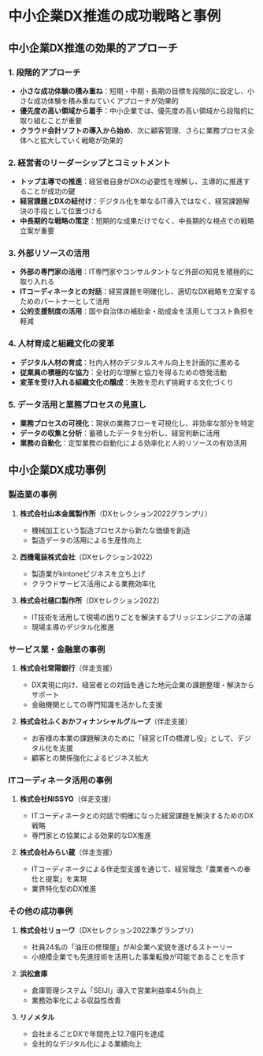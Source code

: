 # 中小企業DX推進の成功戦略と事例

## 中小企業DX推進の効果的アプローチ

### 1. 段階的アプローチ
- **小さな成功体験の積み重ね**：短期・中期・長期の目標を段階的に設定し、小さな成功体験を積み重ねていくアプローチが効果的
- **優先度の高い領域から着手**：中小企業では、優先度の高い領域から段階的に取り組むことが重要
- **クラウド会計ソフトの導入から始め**、次に顧客管理、さらに業務プロセス全体へと拡大していく戦略が効果的

### 2. 経営者のリーダーシップとコミットメント
- **トップ主導での推進**：経営者自身がDXの必要性を理解し、主導的に推進することが成功の鍵
- **経営課題とDXの紐付け**：デジタル化を単なるIT導入ではなく、経営課題解決の手段として位置づける
- **中長期的な戦略の策定**：短期的な成果だけでなく、中長期的な視点での戦略立案が重要

### 3. 外部リソースの活用
- **外部の専門家の活用**：IT専門家やコンサルタントなど外部の知見を積極的に取り入れる
- **ITコーディネータとの対話**：経営課題を明確化し、適切なDX戦略を立案するためのパートナーとして活用
- **公的支援制度の活用**：国や自治体の補助金・助成金を活用してコスト負担を軽減

### 4. 人材育成と組織文化の変革
- **デジタル人材の育成**：社内人材のデジタルスキル向上を計画的に進める
- **従業員の積極的な協力**：全社的な理解と協力を得るための啓発活動
- **変革を受け入れる組織文化の醸成**：失敗を恐れず挑戦する文化づくり

### 5. データ活用と業務プロセスの見直し
- **業務プロセスの可視化**：現状の業務フローを可視化し、非効率な部分を特定
- **データの収集と分析**：蓄積したデータを分析し、経営判断に活用
- **業務の自動化**：定型業務の自動化による効率化と人的リソースの有効活用

## 中小企業DX成功事例

### 製造業の事例
1. **株式会社山本金属製作所**（DXセレクション2022グランプリ）
   - 機械加工という製造プロセスから新たな価値を創造
   - 製造データの活用による生産性向上

2. **西機電装株式会社**（DXセレクション2022）
   - 製造業がkintoneビジネスを立ち上げ
   - クラウドサービス活用による業務効率化

3. **株式会社樋口製作所**（DXセレクション2022）
   - IT技術を活用して現場の困りごとを解決するブリッジエンジニアの活躍
   - 現場主導のデジタル化推進

### サービス業・金融業の事例
1. **株式会社常陽銀行**（伴走支援）
   - DX実現に向け、経営者との対話を通じた地元企業の課題整理・解決からサポート
   - 金融機関としての専門知識を活かした支援

2. **株式会社ふくおかフィナンシャルグループ**（伴走支援）
   - お客様の本業の課題解決のために「経営とITの橋渡し役」として、デジタル化を支援
   - 顧客との関係強化によるビジネス拡大

### ITコーディネータ活用の事例
1. **株式会社NISSYO**（伴走支援）
   - ITコーディネータとの対話で明確になった経営課題を解決するためのDX戦略
   - 専門家との協業による効果的なDX推進

2. **株式会社みらい蔵**（伴走支援）
   - ITコーディネータによる伴走型支援を通じて、経営理念「農業者への奉仕と提案」を実現
   - 業界特化型のDX推進

### その他の成功事例
1. **株式会社リョーワ**（DXセレクション2022準グランプリ）
   - 社員24名の「油圧の修理屋」がAI企業へ変貌を遂げるストーリー
   - 小規模企業でも先進技術を活用した事業転換が可能であることを示す

2. **浜松倉庫**
   - 倉庫管理システム「SEIJI」導入で営業利益率4.5％向上
   - 業務効率化による収益性改善

3. **リノメタル**
   - 会社まるごとDXで年間売上12.7億円を達成
   - 全社的なデジタル化による業績向上
